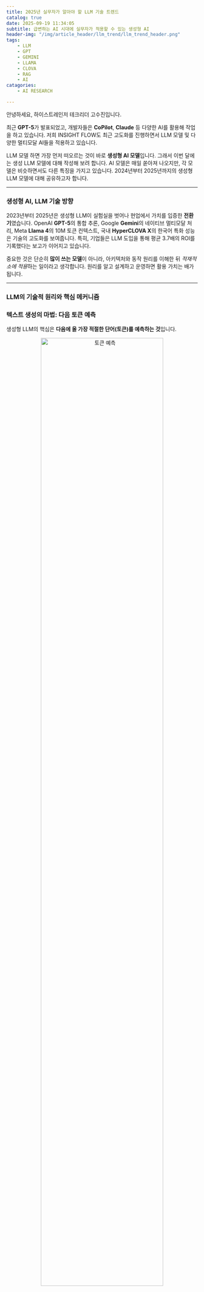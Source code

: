 ```yaml
---
title: 2025년 실무자가 알아야 할 LLM 기술 트렌드
catalog: true
date: 2025-09-19 11:34:05
subtitle: 급변하는 AI 시대에 실무자가 적용할 수 있는 생성형 AI
header-img: "/img/article_header/llm_trend/llm_trend_header.png"
tags:
    - LLM
    - GPT
    - GEMINI
    - LLAMA
    - CLOVA
    - RAG
    - AI
catagories:
    - AI RESEARCH

---
```


안녕하세요, 하이스트레인저 테크리더 고수진입니다.

최근 **GPT-5**가 발표되었고, 개발자들은 **CoPilot**, **Claude** 등 다양한 AI를 활용해 작업을 하고 있습니다. 저희 INSIGHT FLOW도 최근 고도화를 진행하면서 LLM 모델 및 다양한 멀티모달 AI들을 적용하고 있습니다.

LLM 모델 하면 가장 먼저 떠오르는 것이 바로 **생성형 AI 모델**입니다. 그래서 이번 달에는 생성 LLM 모델에 대해 작성해 보려 합니다. AI 모델은 매일 쏟아져 나오지만, 각 모델은 비슷하면서도 다른 특징을 가지고 있습니다. 2024년부터 2025년까지의 생성형 LLM 모델에 대해 공유하고자 합니다.

---

### **생성형 AI, LLM 기술 방향**

2023년부터 2025년은 생성형 LLM이 실험실을 벗어나 현업에서 가치를 입증한 **전환기**였습니다. OpenAI **GPT-5**의 통합 추론, Google **Gemini**의 네이티브 멀티모달 처리, Meta **Llama 4**의 10M 토큰 컨텍스트, 국내 **HyperCLOVA X**의 한국어 특화 성능은 기술의 고도화를 보여줍니다. 특히, 기업들은 LLM 도입을 통해 평균 3.7배의 ROI를 기록했다는 보고가 이어지고 있습니다.

중요한 것은 단순히 **많이 쓰는 모델**이 아니라, 아키텍처와 동작 원리를 이해한 뒤 *적재적소에 적용*하는 일이라고 생각합니다. 원리를 알고 설계하고 운영하면 활용 가치는 배가 됩니다.

---

### **LLM의 기술적 원리와 핵심 메커니즘**

### **텍스트 생성의 마법: 다음 토큰 예측**

생성형 LLM의 핵심은 **다음에 올 가장 적절한 단어(토큰)를 예측하는 것**입니다.

<div style="text-align: center;">
<img src="/img/article/llm_trend/token_predict.png" alt="토큰 예측" style="width: 80%; height: auto; border-radius: 10px;">
</div>

사용자가 "**오늘 날씨가**"라고 입력하면, 모델은 다음 토큰 후보(예: “좋네요”, “어때요”, “화창해요” 등)에 **확률을 매기고 규칙에 따라 하나를 선택**합니다. 이 과정을 반복해 문장과 문단이 생성됩니다.

실제 생성 절차는 다음과 같습니다.

1. 입력 문장을 **토큰**으로 분해합니다.
2. 각 토큰을 **임베딩 벡터**로 변환합니다.
3. **트랜스포머**가 토큰 간 의존성을 계산해 다음 토큰의 확률 분포를 만듭니다.
4. **샘플링 규칙**(*temperature*, *top-p/top-k* 등)에 따라 다음 토큰을 선택합니다.

### **트랜스포머 아키텍처**

<div style="text-align: center;">
<img src="/img/article/llm_trend/attention.png" alt="attention architecture" style="width: 80%; height: auto; border-radius: 10px;">
</div>

**어텐션**은 모델이 입력 데이터에서 가장 중요한 부분에 **집중**할 수 있도록 도와주는 기법입니다. 이는 **트랜스포머** 모델의 핵심이며, 2017년 구글이 발표한 논문 "*Attention Is All You Need*"에서 소개되었습니다. 트랜스포머는 기존 신경망의 한계를 해결하며 병렬 처리를 가능하게 했고, 긴 문장의 의존 관계를 더 효과적으로 분석할 수 있게 되었습니다.

### **3단계 훈련 파이프라인의 진화**

LLM 훈련 과정은 3단계로 구분됩니다.

<div style="text-align: center;">
<img src="/img/article/llm_trend/traning pipeline.png" alt="trainging pipeline" style="width: 80%; height: auto; border-radius: 10px;">
</div>

1. **사전 훈련**: 수조 개의 토큰으로 언어의 기본 패턴을 학습합니다.
2. **지도학습 미세조정(SFT)**: 미리 학습된 모델을 고품질 데이터셋으로 대화 능력을 개발합니다.
3. **인간피드백 강화학습(RLHF)**: 모델이 인간의 선호도에 맞는 응답을 생성하도록 최적화합니다.

최근에는 *Constitutional AI*와 **DPO(Direct Preference Optimization)** 같은 새로운 정렬 기법이 등장하고 있습니다.

### **모델 크기와 성능의 관계**

스케일링 법칙에 따르면 모델 크기, 훈련 데이터, 계산량이 증가할수록 성능이 향상됩니다.

- **7B 모델**: 약 14GB 메모리가 필요해 로컬 실행이 가능합니다.
- **70B 모델**: 140GB 메모리로 전문 GPU가 필요합니다.
- **175B+ 모델**: 클라우드 서비스를 통한 접근이 현실적입니다.

---

### **2025년 주요 LLM 모델 완전 분석**

<span style="background-color: #e2d8f8ff; padding: 2px; border-radius: 4px">**GPT 시리즈: 비추론과 고급 추론**</span>

<div style="text-align: center;">
<img src="/img/article/llm_trend/gpt.png" alt="gpt5 eval" style="width: 80%; height: auto; border-radius: 10px;">
</div>

2025년 8월 8일 OpenAI는 **GPT 5**를 공개했습니다. GPT 5는 빠른 응답과깊은 추론을 자동으로 선택하는 통합 시스템으로 설계되었고, <strong>AIME 2025 무도구 94.6%, SWE-bench Verified 74.9%</strong>의 성능을 보였습니다. 또한 시스템 카드에서는 이전 추론 모델 OpenAI o3 대비 허위 응답(deception)이 눈에 띄게 줄어든 것으로 나타났습니다. 창작 품질에 대해선 *GPT 4가 더 낫다*라는 후기가 많은 편이지만 이전 모델에 비해 코딩 품질에 대해서는 향상된 결과를 보이는 듯 합니다. 

<span style="background-color: #e2d8f8ff; padding: 2px; border-radius: 4px">**Claude: Constitutional AI의 완성**</span>

<div style="text-align: center;">
<img src="/img/article/llm_trend/claude.png" alt="claude" style="width: 80%; height: auto; border-radius: 10px;">
</div>

**Claude**는 2025년 8월 5일 <u>‘Claude Opus 4.1’</u>을 공개했습니다. Opus는 복잡한 분석·코딩 같은 전문 작업에 최적화된 최상위 모델이고, Sonnet은 속도·비용·성능의 중간 균형형입니다. Anthropic의 Constitutional AI 접근은 안전성과 유용성의 균형을 지향하며, Opus 4.1은 <strong>SWE-bench Verified에서 74.5%</strong>로 코딩 성능이 크게 개선되었습니다. 컨텍스트는 일반적으로 200K 토큰급을 지원하며, Sonnet 4는 API에서 최대 1M 토큰 컨텍스트도 제공합니다. 또 *MCP(Model Context Protocol) 를 지원하는 생태계라 외부 데이터·도구 연결이 수월합니다.*
실사용에서는 세션이 바뀌면 대화 맥락이 자동으로 이어지지 않는 점(프로젝트별 영속 메모리 한계)과, 긴 입력에서는 컨텍스트 한도에 걸릴 수 있다는 점이 단점으로 느껴질 수 있습니다. 그럼에도 코딩·분석·작성 품질은 최근 제가 사용한 LLM 중에서는 가장 우수한 축에 들었습니다.

<span style="background-color: #e2d8f8ff; padding: 2px; border-radius: 4px">**Gemini: 네이티브 멀티모달의 강자**</span>

<div style="text-align: center;">
<img src="/img/article/llm_trend/gemini.png" alt="nano banana" style="width: 80%; height: auto; border-radius: 10px;">
</div>

2025년 3월부터 8월 사이에 구글은 **Gemini 2.5** 시리즈를 Pro부터 Flash-Lite까지 순차 공개했습니다. Android 사용자라면 스마트폰에 이미 탑재된 경우가 많아 접근성이 가장 높다고 볼 수 있습니다. 최근 사진으로 피규어 만들기 등 좋은 유행도 보이고 있으며, Claude처럼 MCP를 지원하며, Google AI Studio에서 Gemini API를 통해 세부 파라미터를 조정해 모델 출력을 직접 실험할 수 있습니다.

<span style="background-color: #e2d8f8ff; padding: 2px; border-radius: 4px">**Llama 4: 오픈 웨이트 언어 모델**</span>

<div style="text-align: center;">
<img src="/img/article/llm_trend/llama.png" alt="Llama" style="width: 80%; height: auto; border-radius: 10px;">
</div>

메타의 **Llama**는 *오픈 웨이트 전략*으로 세상에 나왔습니다. <u>초기에는 Alpaca, Vicuna처럼 LLaMA를 파인튜닝한 파생 모델들이 빠르게 등장하며 LLM 시장이 커지는 것에 기여</u>하기도 했습니다. 2025년 공개된 Llama 4는 MoE 구조를 채택한 네이티브 멀티모달 계열로, 입력에 따라 일부 전문가만 선택적으로 활성화해 연산 효율을 높이는 것이 특징입니다. 다만 큰 장점인 파라미터와 토큰 규모에 비해서 성능은... 역으로 가는 걸 보면 데이터만이 성능을 보장하는 것이 아니라 모델 설계와 개발 또한 중요한 것이라는 것을 다시금 깨닫게 됩니다. 

<span style="background-color: #e2d8f8ff; padding: 2px; border-radius: 4px">**HyperCLOVA: 한국어 특화 모델**</span>

<div style="text-align: center;">
<img src="/img/article/llm_trend/hyperclova.jpg" alt="하이퍼클로바" style="width: 80%; height: auto; border-radius: 10px;">
</div>

네이버 **HyperCLOVA X**는 14개 글로벌 모델 중 한국어, 상식, 수학, 코딩 부문에서 1위를 달성했습니다. 한국어 데이터를 6,500배 더 학습하여 ChatGPT 대비 압도적인 한국어 성능을 보이며, 한국어 특화 토크나이저로 해외 LLM 대비 최대 2배 빠른 처리가 가능합니다. 또한, 아무래도 네이버가 개발해서 *보안이 중요한 기업이나 공공기관에서 도입을 고려*하지 않을까요?

<span style="background-color: #e2d8f8ff; padding: 2px; border-radius: 4px">**DeepSeek: LLM 오픈소스 생태계**</span>

<div style="text-align: center;">
<img src="/img/article/llm_trend/deepseek.png" alt="토큰 예측" style="width: 80%; height: auto; border-radius: 10px;">
</div>

이외에도 한 때 떠들썩했던 **DeepSeek**는 2025년 8월 20일에 3.1버전을 출시하였습니다. DeepSeek는 에이전틱 AI를 추구하며 다른 모델과는 다르게 개발하고 출시하는 모든 것들에 대하여 *논문과 오픈소스, 오픈웨이트모델이 배포된다*는 것이 장점입니다. 언제나 논문 읽는 건 도움이 되므로 시간 나실 때 읽어보는 것을 추천드립니다. 


### 논문 정리



**TRANSFORMER** [Attention Is All You Need](https://arxiv.org/pdf/1706.03762)

**GPT** [GPT-4 Technical Report](https://arxiv.org/pdf/2303.08774)

**GEMINI** [Gemini 2.5: Pushing the Frontier with Advanced Reasoning, Multimodality, Long Context, and Next Generation Agentic Capabilities](https://arxiv.org/pdf/2507.06261)

**CLAUDE** [Scaling Monosemanticity: Extracting Interpretable Features from Claude 3 Sonnet](https://transformer-circuits.pub/2024/scaling-monosemanticity/index.html)

**Llama** [The Llama 3 Herd of Models](https://arxiv.org/pdf/2407.21783)

**HyperCLOVA** [HyperCLOVA X Technical Report](https://arxiv.org/pdf/2404.01954)

**DeepSeek** [Insights into DeepSeek-V3](https://arxiv.org/pdf/2505.09343)


---

### **2024-2025년 혁신 트렌드**

<span style="background-color: #f8edd8ff; padding: 2px; border-radius: 4px">**1. 멀티모달 AI의 발달**</span>

**GPT**, **Gemini** 등 많은 LLM 모델이 텍스트뿐만 아니라 이미지, 파일 등 다양한 **멀티모달**을 지원하고 있습니다. 문서 요약 및 추출, 텍스트와 이미지의 혼합된 결과, 간단한 영상 생성 등 다양한 업무에 활용될 수 있습니다.

<span style="background-color: #f8edd8ff; padding: 2px; border-radius: 4px">**2. RAG 시스템의 성숙과 진화**</span>

**RAG(Retrieval-Augmented Generation)** 시스템은 하이브리드 검색(*시맨틱 검색+키워드 검색*)을 결합해 검색 정확도를 높였습니다. 최근 **Qdrant**, **MongoDB Vector Search** 등의 벡터 데이터베이스가 주목받으며, **RAG vs. 긴 컨텍스트** 활용에 대한 논의도 활발해지고 있습니다.

<span style="background-color: #f8edd8ff; padding: 2px; border-radius: 4px">**3. AI 에이전트 시스템**</span>

**ReAct(Reasoning + Acting) 프레임워크**가 에이전트 개발의 표준이 되었고, *OpenAI 호환 Function Calling API*로 에이전트 구축이 단순화되었습니다. **Berkeley Function Calling Leaderboard(BFCL)**에서 Llama 3.1 405B가 1위를 차지하며, 자동 코드 생성, SQL 쿼리 자동 생성 등 다양한 분야에서 활용되고 있습니다. 마이크로소프트 또한 **Azure**, **MS Office**, **Copilot** 등과 연동하여 에이전트 시스템을 고도화하고 있습니다.

<span style="background-color: #f8edd8ff; padding: 2px; border-radius: 4px">**4. AI 도입을 위한 클라우드 전략의 변화**</span>

최근 **프라이빗 클라우드**가 다시 부상하고 있습니다. **퍼블릭+프라이빗을 병행하는 하이브리드 전략**을 채택하는 기업이 늘고 있습니다. 경험적으로 퍼블릭 클라우드 비용이 프라이빗 인프라의 소유 비용 대비 약 60–70% 수준에 이르면 프라이빗이 더 경제적일 수 있기 때문입니다.

### **성공적인 LLM 도입 3단계(권장 프레임)**

1. **탐색/검증**: AI 범용 모델을 활용해 **업무 적합성·효용**을 빠르게 검증(*PoC*).
2. **최적화/SaaS 활용**: 특정 업무에 맞는 **SaaS/플랫폼**으로 **효율·속도**를 끌어올림.
3. **맞춤형 시스템**: 사내 데이터·규제·비용 구조에 맞는 **커스텀 파이프라인/미세조정·에이전트**로 **최대 효과** 달성.

> *만약 회사에서 도입을 고려 중이라면, 현재 업무·데이터·보안 요구사항을 정리한 뒤 위 순서대로 단계적 확장하면 좋습니다……*
> 

---

### **미래 전망과 시사점**

이제 좋은 모델 선택의 기준은 "어떤 모델이 최고인가?"가 아니라 "<span style="color: red">**나의 요구사항에 가장 적합한 모델은 무엇인가?</span>**"로 변화했습니다. 저는 상황에 따라 다른 AI를 활용하는 편입니다. 

- **성능 최우선**: *Claude Opus/GPT-5 Pro*
- **균형 최우선**: *Gemini 2.5 Flash/Claude Sonnet*

물론 저는 Data Scientist로서의 역할을 수행하는 사람이며 다른 직업을 가지신 분들은 다른 모델을 더 선호할 수도 있을 것 같습니다. 다양한 모델을 사용해보시고 적합한 모델을 선정하시길 바랍니다. 

---

### **마치며**

처음 기술 블로그에 작성하게 될 글이 어떤 글이 되어야 할지 고민이 되었습니다. 실무적으로 사용을 하기 좋은 게 어떤 것이 있을까 고민을 하다 LLM으로 저의 첫 글을 쓰게 되었습니다. 처음 AI를 배웠을때부터 지금까지 뭐 하나 멈추는 것없이 기술은 끊임없이 발전하고 제가 배울 것은 매일매일 새로 생겨나는 느낌입니다. 2022년에는 생각도 못했던 것들이 몇 년 사이에 휘몰아치는 기분입니다. 옛날에는 글자 인식만 할 줄 알아도 우와 하던 시기가 있었는데 지금은 그정도는 아무것도 아닌 수준이 되었습니다. 불과 그게 10년도 채 되지 않았는데도요. 그만큼 AI는 기술 발전이 급격하게 진행되고 있습니다. 그만큼 배울 것도 많은 것 같습니다.

이 글이 LLM이 어떻게 동작하는지 궁금하셨던 분께 작은 실마리가 되었으면 합니다. 이 글이 AI에 관심을 갖는 계기가 된다면 더없이 기쁠 것 같습니다.
읽어주셔서 감사합니다.